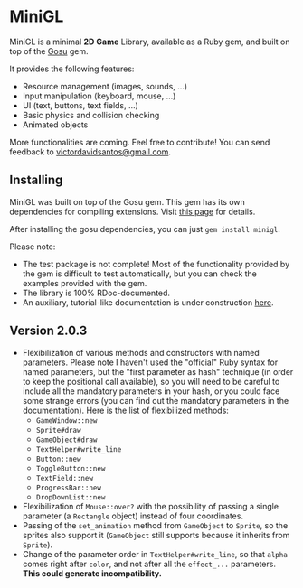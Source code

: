 # MiniGL

MiniGL is a minimal **2D Game** Library, available as a Ruby gem, and built on
top of the [Gosu](http://www.libgosu.org/) gem.

It provides the following features:

  * Resource management (images, sounds, ...)
  * Input manipulation (keyboard, mouse, ...)
  * UI (text, buttons, text fields, ...)
  * Basic physics and collision checking
  * Animated objects

More functionalities are coming. Feel free to contribute! You can send feedback
to victordavidsantos@gmail.com.

## Installing

MiniGL was built on top of the Gosu gem. This gem has its own dependencies for
compiling extensions. Visit
[this page](https://github.com/jlnr/gosu/wiki/Getting-Started-on-Linux) for
details.

After installing the gosu dependencies, you can just `gem install minigl`.

Please note:

  * The test package is not complete! Most of the functionality
provided by the gem is difficult to test automatically, but you can check the
examples provided with the gem.
  * The library is 100% RDoc-documented.
  * An auxiliary, tutorial-like documentation is under construction
[here](https://github.com/victords/minigl/wiki/How-To).

## Version 2.0.3

  * Flexibilization of various methods and constructors with named parameters.
Please note I haven't used the "official" Ruby syntax for named parameters, but
the "first parameter as hash" technique (in order to keep the positional call
available), so you will need to be careful to include all the mandatory
parameters in your hash, or you could face some strange errors (you can find out
the mandatory parameters in the documentation). Here is the list of flexibilized
methods:
    * `GameWindow::new`
    * `Sprite#draw`
    * `GameObject#draw`
    * `TextHelper#write_line`
    * `Button::new`
    * `ToggleButton::new`
    * `TextField::new`
    * `ProgressBar::new`
    * `DropDownList::new`
  * Flexibilization of `Mouse::over?` with the possibility of passing a single
parameter (a `Rectangle` object) instead of four coordinates.
  * Passing of the `set_animation` method from `GameObject` to `Sprite`, so the
sprites also support it (`GameObject` still supports because it inherits from
`Sprite`).
  * Change of the parameter order in `TextHelper#write_line`, so that `alpha`
comes right after `color`, and not after all the `effect_...` parameters. **This
could generate incompatibility.**

